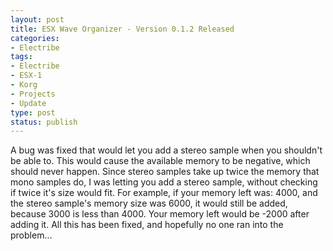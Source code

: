 ```yaml
--- 
layout: post
title: ESX Wave Organizer - Version 0.1.2 Released
categories:
- Electribe
tags: 
- Electribe
- ESX-1
- Korg
- Projects
- Update
type: post
status: publish
---
```

A bug was fixed that would let you add a stereo sample when you shouldn't be 
able to.  This would cause the available memory to be negative, which should never 
happen.  Since stereo samples take up twice the memory that mono samples do, I was 
letting you add a stereo sample, without checking if twice it's size would fit.  For 
example, if your memory left was: 4000, and the stereo sample's memory size was 6000, 
it would still be added, because 3000 is less than 4000.  Your memory left would be 
-2000 after adding it. All this has been fixed, and hopefully no one ran into the problem...

